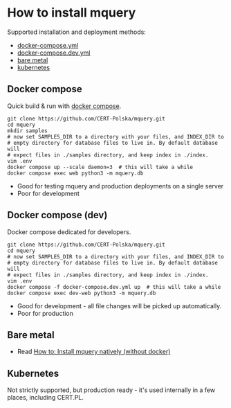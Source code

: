# How to install mquery

Supported installation and deployment methods:

- [docker-compose.yml](#docker-compose)
- [docker-compose.dev.yml](#docker-compose-dev)
- [bare metal](#bare-metal)
- [kubernetes](#kubernetes)

## Docker compose

Quick build & run with [docker compose](https://docs.docker.com/compose/).

```
git clone https://github.com/CERT-Polska/mquery.git
cd mquery
mkdir samples
# now set SAMPLES_DIR to a directory with your files, and INDEX_DIR to
# empty directory for database files to live in. By default database will
# expect files in ./samples directory, and keep index in ./index.
vim .env
docker compose up --scale daemon=3  # this will take a while
docker compose exec web python3 -m mquery.db
```

- Good for testing mquery and production deployments on a single server
- Poor for development

## Docker compose (dev)

Docker compose dedicated for developers.

```
git clone https://github.com/CERT-Polska/mquery.git
cd mquery
# now set SAMPLES_DIR to a directory with your files, and INDEX_DIR to
# empty directory for database files to live in. By default database will
# expect files in ./samples directory, and keep index in ./index.
vim .env
docker compose -f docker-compose.dev.yml up  # this will take a while
docker compose exec dev-web python3 -m mquery.db
```

- Good for development - all file changes will be picked up automatically.
- Poor for production

## Bare metal

- Read [How to: Install mquery natively (without docker)](how-to/install-native.md)

## Kubernetes

Not strictly supported, but production ready - it's used internally in a
few places, including CERT.PL.
